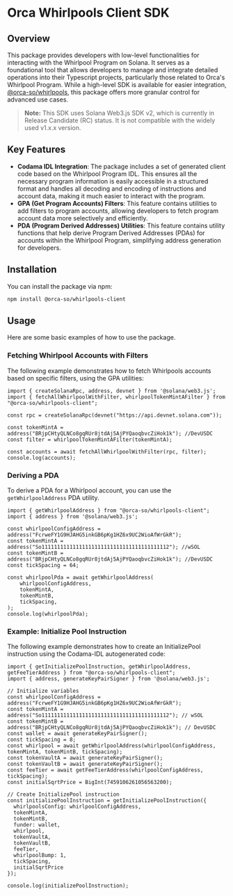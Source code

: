 # Orca Whirlpools Client SDK

## Overview
This package provides developers with low-level functionalities for interacting with the Whirlpool Program on Solana. It serves as a foundational tool that allows developers to manage and integrate detailed operations into their Typescript projects, particularly those related to Orca's Whirlpool Program. While a high-level SDK is available for easier integration, [@orca-so/whirlpools](https://www.npmjs.com/package/@orca-so/whirlpools), this package offers more granular control for advanced use cases.

> **Note:** This SDK uses Solana Web3.js SDK v2, which is currently in Release Candidate (RC) status. It is not compatible with the widely used v1.x.x version.

## Key Features
- **Codama IDL Integration**: The package includes a set of generated client code based on the Whirlpool Program IDL. This ensures all the necessary program information is easily accessible in a structured format and handles all decoding and encoding of instructions and account data, making it much easier to interact with the program.
- **GPA (Get Program Accounts) Filters**: This feature contains utilities to add filters to program accounts, allowing developers to fetch program account data more selectively and efficiently.
- **PDA (Program Derived Addresses) Utilities**: This feature contains utility functions that help derive Program Derived Addresses (PDAs) for accounts within the Whirlpool Program, simplifying address generation for developers.

## Installation
You can install the package via npm:

```bash
npm install @orca-so/whirlpools-client
```

## Usage
Here are some basic examples of how to use the package.

### Fetching Whirlpool Accounts with Filters
The following example demonstrates how to fetch Whirlpools accounts based on specific filters, using the GPA utilities:

```tsx
import { createSolanaRpc, address, devnet } from '@solana/web3.js';
import { fetchAllWhirlpoolWithFilter, whirlpoolTokenMintAFilter } from "@orca-so/whirlpools-client";

const rpc = createSolanaRpc(devnet("https://api.devnet.solana.com"));

const tokenMintA = address("BRjpCHtyQLNCo8gqRUr8jtdAj5AjPYQaoqbvcZiHok1k"); //DevUSDC
const filter = whirlpoolTokenMintAFilter(tokenMintA);

const accounts = await fetchAllWhirlpoolWithFilter(rpc, filter);
console.log(accounts);
```

### Deriving a PDA
To derive a PDA for a Whirlpool account, you can use the `getWhirlpoolAddress` PDA utility.

```tsx
import { getWhirlpoolAddress } from "@orca-so/whirlpools-client";
import { address } from '@solana/web3.js';

const whirlpoolConfigAddress = address("FcrweFY1G9HJAHG5inkGB6pKg1HZ6x9UC2WioAfWrGkR");
const tokenMintA = address("So11111111111111111111111111111111111111112"); //wSOL
const tokenMintB = address("BRjpCHtyQLNCo8gqRUr8jtdAj5AjPYQaoqbvcZiHok1k"); //DevUSDC
const tickSpacing = 64;

const whirlpoolPda = await getWhirlpoolAddress(
    whirlpoolConfigAddress,
    tokenMintA,
    tokenMintB,
    tickSpacing,
);
console.log(whirlpoolPda);
```

### Example: Initialize Pool Instruction
The following example demonstrates how to create an InitializePool instruction using the Codama-IDL autogenerated code:

```tsx
import { getInitializePoolInstruction, getWhirlpoolAddress, getFeeTierAddress } from "@orca-so/whirlpools-client";
import { address, generateKeyPairSigner } from '@solana/web3.js';

// Initialize variables
const whirlpoolConfigAddress = address("FcrweFY1G9HJAHG5inkGB6pKg1HZ6x9UC2WioAfWrGkR");
const tokenMintA = address("So11111111111111111111111111111111111111112"); // wSOL
const tokenMintB = address("BRjpCHtyQLNCo8gqRUr8jtdAj5AjPYQaoqbvcZiHok1k"); // DevUSDC
const wallet = await generateKeyPairSigner();
const tickSpacing = 8;
const whirlpool = await getWhirlpoolAddress(whirlpoolConfigAddress, tokenMintA, tokenMintB, tickSpacing);
const tokenVaultA = await generateKeyPairSigner();
const tokenVaultB = await generateKeyPairSigner();
const feeTier = await getFeeTierAddress(whirlpoolConfigAddress, tickSpacing);
const initialSqrtPrice = BigInt(7459106261056563200);

// Create InitializePool instruction
const initializePoolInstruction = getInitializePoolInstruction({
  whirlpoolsConfig: whirlpoolConfigAddress,
  tokenMintA,
  tokenMintB,
  funder: wallet,
  whirlpool, 
  tokenVaultA,
  tokenVaultB,
  feeTier,
  whirlpoolBump: 1,
  tickSpacing,
  initialSqrtPrice
});

console.log(initializePoolInstruction);
```